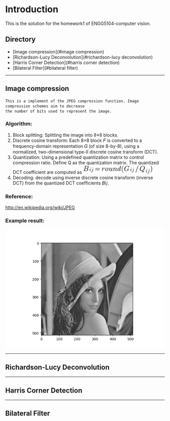 Introduction
=======================================
This is the solution for the homework1 of ENGG5104-computer vision.

## Directory
* [Image compression](#image compression)
* [Richardson-Lucy Deconvolution](#richardson-lucy deconvolution)
* [Harris Corner Detection](#harris corner detection)
* [Bilateral Filter](#bilateral filter)


****
## Image compression
<!-- --------------------------------------- -->
	This is a implement of the JPEG compression function. Image compression schemes aim to decrease 
	the number of bits used to represent the image.

### Algorithm:
1. Block splitting: Splitting the image into 8*8 blocks.
2. Discrete cosine transform: Each 8×8 block 𝐹 is converted to a frequency-domain representation 𝐺 (of size 8-by-8), using a normalized, two-dimensional type-II discrete cosine transform (DCT).
3. Quantization: Using a predefined quantization matrix to control compression ratio. Define Q as the quantization matrix. The quantized DCT coefficient are computed as
![formular](./misc/showpic/1.png "1.png")
4. Decoding: decode using inverse discrete cosine transform (inverse DCT) from the quantized DCT coefficients 𝐵𝑖𝑗.
### Reference: 
<http://en.wikipedia.org/wiki/JPEG> <br />

### Example result: 
![Example](./result/Compression.png "result")

****
## Richardson-Lucy Deconvolution
<!-- --------------------------------------- -->



****
## Harris Corner Detection
<!-- --------------------------------------- -->



****
## Bilateral Filter
<!-- --------------------------------------- -->